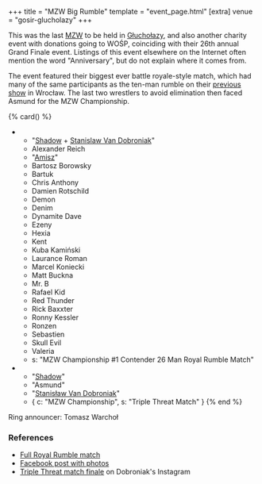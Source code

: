 +++
title = "MZW Big Rumble"
template = "event_page.html"
[extra]
venue = "gosir-glucholazy"
+++

This was the last [MZW](@/o/mzw.md) to be held in [Głuchołazy](@/v/gosir-glucholazy.md), and also another charity event with donations going to WOŚP, coinciding with their 26th annual Grand Finale event. Listings of this event elsewhere on the Internet often mention the word "Anniversary", but do not explain where it comes from.

The event featured their biggest ever battle royale-style match, which had many of the same participants as the ten-man rumble on their [previous show](@/e/2017-12-02-mzw-freak-show.md) in Wrocław. The last two wrestlers to avoid elimination then faced Asmund for the MZW Championship.

{% card() %}
- - "[Shadow](@/w/shadow.md) + [Stanislaw Van Dobroniak](@/w/stanislaw-van-dobroniak.md)"
  - Alexander Reich
  - "[Amisz](@/w/axel-fox.md)"
  - Bartosz Borowsky
  - Bartuk
  - Chris Anthony
  - Damien Rotschild
  - Demon
  - Denim
  - Dynamite Dave
  - Ezeny
  - Hexia
  - Kent
  - Kuba Kamiński
  - Laurance Roman
  - Marcel Koniecki
  - Matt Buckna
  - Mr. B
  - Rafael Kid
  - Red Thunder
  - Rick Baxxter
  - Ronny Kessler
  - Ronzen
  - Sebastien
  - Skull Evil
  - Valeria
  - s: "MZW Championship #1 Contender 26 Man Royal Rumble Match"
- - "[Shadow](@/w/shadow.md)"
  - "Asmund"
  - "[Stanisław Van Dobroniak](@/w/stanislaw-van-dobroniak.md)"
  - { c: "MZW Championship", s: "Triple Threat Match" }
{% end %}

Ring announcer: Tomasz Warchoł

### References

* [Full Royal Rumble match](https://www.youtube.com/watch?v=KLp-Ub3MGDo)
* [Facebook post with photos](https://www.facebook.com/ManiacZoneWrestling/posts/1204544136356477/)
* [Triple Threat match finale](https://www.instagram.com/stanimania/p/Bd-AHC1B1Ia/) on Dobroniak's Instagram

